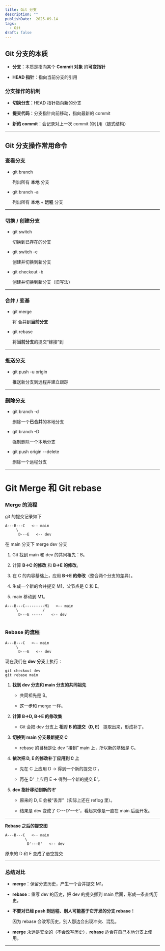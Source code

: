 ```yaml
---
title: Git 分支
description: ""
publishDate:  2025-09-14
tags:
  - Git
draft: false
---
```






## **Git 分支的本质**

- **分支**：本质是指向某个 **Commit 对象** 的**可变指针**
    
- **HEAD 指针**：指向当前分支的引用
    

  

### **分支操作的机制**

- **切换分支**：HEAD 指针指向新的分支
    
- **提交代码**：分支指针向前移动，指向最新的 commit
    
- **新的 commit**：会记录对上一次 commit 的引用（链式结构）

---

## **Git 分支操作常用命令**



### **查看分支**

- git branch

    列出所有 **本地** 分支
    
- git branch -a

    列出所有 **本地** + **远程** 分支

---

### **切换 / 创建分支**

- git switch <branch-name>

    切换到已存在的分支
    
- git switch -c <branch-name>

    创建并切换到新分支
    
- git checkout -b <branch-name>

    创建并切换到新分支（旧写法）

---

### **合并 / 变基**

- git merge <branch-name>

    将 <branch-name> 合并到**当前分支**
    
- git rebase <base-branch>

    将**当前分支**的提交“嫁接”到 <base-branch>

---

### **推送分支**

- git push -u origin <branch-name>

    推送新分支到远程并建立跟踪

---

### **删除分支**

- git branch -d <branch-name>

    删除一个**已合并**的本地分支
    
- git branch -D <branch-name>

    强制删除一个本地分支
    
- git push origin --delete <branch-name>

    删除一个远程分支

---

# Git Merge 和 Git rebase


### Merge 的流程
git 的提交记录如下

```
A---B---C   <-- main
	 \
	  D---E   <-- dev

```

在 main 分支下 merge dev 分支

1. Git 找到 main 和 dev 的共同祖先：B。
    
2. 计算 **B→C 的修改** 和 **B→E 的修改**。
    
3. 在 C 的内容基础上，应用 **B→E 的修改**（整合两个分支的差异）。
    
4. 生成一个新的合并提交 M1，父节点是 C 和 E。
    
5. main 移动到 M1。

```
A---B---C---------M1   <-- main
     \           /
      D---E -----    <-- dev


```

### **Rebase 的流程**

```
A---B---C   <-- main
     \
      D---E   <-- dev
```

现在我们在 **dev 分支**上执行：

```
git checkout dev
git rebase main
```

1. **找到 dev 分支和 main 分支的共同祖先**
    
    - 共同祖先是 B。
        
    - 这一步和 merge 一样。
        
    
2. **计算 B→D, B→E 的修改集**
    
    - Git 会把 dev 分支上 **相对 B 的提交（D, E）** 提取出来，形成补丁。
        
    
3. **切换到 main 分支最新提交 C**
    
    - rebase 的目标是让 dev “接到” main 上，所以新的基础是 C。
        
    
4. **依次把 D, E 的修改补丁应用到 C 上**
    
    - 先在 C 上应用 D → 得到一个新的提交 D'。
        
    - 再在 D' 上应用 E → 得到一个新的提交 E'。
        
    
5. **dev 指针移动到新的 E’**
    
    - 原来的 D, E 会被“丢弃”（实际上还在 reflog 里）。
        
    - 结果是 dev 变成了 C---D'---E'，看起来像是一直在 main 后面开发。

---

**Rebase 之后的提交图**

```
A---B---C   <-- main
         \
          D'---E'   <-- dev
```

原来的 D 和 E 变成了悬空提交

---

### **总结对比**

- **merge**：保留分支历史，产生一个合并提交 M1。
    
- **rebase**：重写 dev 的历史，把 dev 的提交挪到 main 后面，形成一条直线历史。
    

- **不要对已经 push 到远程、别人可能基于它开发的分支 rebase！**

    因为 rebase 会改写历史，别人那边会出现冲突、混乱。
    
- **merge** 永远是安全的（不会改写历史），**rebase** 适合在自己本地分支上使用。

---
